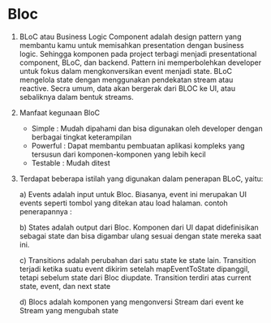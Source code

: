 # Bloc

1) BLoC atau Business Logic Component adalah design pattern yang membantu kamu untuk memisahkan presentation dengan business logic. Sehingga komponen pada project terbagi menjadi presentational component, BLoC, dan backend. Pattern ini memperbolehkan developer untuk fokus dalam mengkonversikan event menjadi state. BLoC mengelola state dengan menggunakan pendekatan stream atau reactive. Secra umum, data akan bergerak dari BLOC ke UI, atau sebaliknya dalam bentuk streams.

2) Manfaat kegunaan BloC 
    * Simple : Mudah dipahami dan bisa digunakan oleh developer dengan berbagai tingkat keterampilan
    * Powerful : Dapat membantu pembuatan aplikasi kompleks yang tersusun dari komponen-komponen yang lebih kecil
    * Testable : Mudah ditest

3) Terdapat beberapa istilah yang digunakan dalam penerapan BLoC, yaitu:

    a) Events adalah input untuk Bloc. Biasanya, event ini merupakan UI events seperti tombol yang ditekan atau load halaman.
    contoh penerapannya :

    b) States adalah output dari Bloc. Komponen dari UI dapat didefinisikan sebagai state dan bisa digambar ulang sesuai dengan state mereka saat ini.

    c) Transitions adalah perubahan dari satu state ke state lain. Transition terjadi ketika suatu event dikirim setelah mapEventToState dipanggil, tetapi sebelum state dari Bloc diupdate. Transition terdiri atas current state, event, dan next state
    
    d) Blocs adalah komponen yang mengonversi Stream dari event ke Stream yang mengubah state
